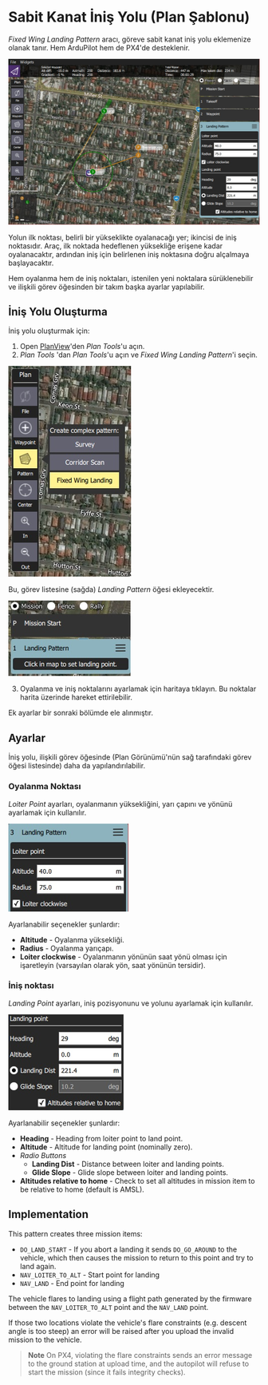 # Sabit Kanat İniş Yolu (Plan Şablonu)

*Fixed Wing Landing Pattern* aracı, göreve sabit kanat iniş yolu eklemenize olanak tanır. Hem ArduPilot hem de PX4'de desteklenir.

![Fixed Wing Landing Pattern](../../assets/plan/pattern/fixed_wing_landing_pattern.jpg)

Yolun ilk noktası, belirli bir yükseklikte oyalanacağı yer; ikincisi de iniş noktasıdır. Araç, ilk noktada hedeflenen yüksekliğe erişene kadar oyalanacaktır, ardından iniş için belirlenen iniş noktasına doğru alçalmaya başlayacaktır.

Hem oyalanma hem de iniş noktaları, istenilen yeni noktalara sürüklenebilir ve ilişkili görev öğesinden bir takım başka ayarlar yapılabilir.

## İniş Yolu Oluşturma

İniş yolu oluşturmak için:

1. Open [PlanView](../PlanView/PlanView.md)'den *Plan Tools*'u açın.
2. *Plan Tools* 'dan *Plan Tools*'u açın ve *Fixed Wing Landing Pattern*'i seçin.
  
  ![Fixed Wing Landing Pattern](../../assets/plan/pattern/fixed_wing_landing_pattern_menu.jpg)
  
  Bu, görev listesine (sağda) *Landing Pattern* öğesi ekleyecektir.
  
  ![Fixed Wing Landing Pattern](../../assets/plan/pattern/fixed_wing_landing_pattern_mission_item_initial.jpg)

3. Oyalanma ve iniş noktalarını ayarlamak için haritaya tıklayın. Bu noktalar harita üzerinde hareket ettirilebilir.

Ek ayarlar bir sonraki bölümde ele alınmıştır.

## Ayarlar

İniş yolu, ilişkili görev öğesinde (Plan Görünümü'nün sağ tarafındaki görev öğesi listesinde) daha da yapılandırılabilir.

### Oyalanma Noktası

*Loiter Point* ayarları, oyalanmanın yüksekliğini, yarı çapını ve yönünü ayarlamak için kullanılır.

![Landing Pattern - Loiter Point](../../assets/plan/pattern/fixed_wing_landing_pattern_settings_loiter.jpg)

Ayarlanabilir seçenekler şunlardır:

- **Altitude** - Oyalanma yüksekliği.
- **Radius** - Oyalanma yarıçapı.
- **Loiter clockwise** - Oyalanmanın yönünün saat yönü olması için işaretleyin (varsayılan olarak yön, saat yönünün tersidir). 

### İniş noktası

*Landing Point* ayarları, iniş pozisyonunu ve yolunu ayarlamak için kullanılır.

![Landing Pattern - Landing Point](../../assets/plan/pattern/fixed_wing_landing_pattern_settings_landing.jpg)

Ayarlanabilir seçenekler şunlardır:

- **Heading** - Heading from loiter point to land point.
- **Altitude** - Altitude for landing point (nominally zero).
- *Radio Buttons* 
  - **Landing Dist** - Distance between loiter and landing points.
  - **Glide Slope** - Glide slope between loiter and landing points.
- **Altitudes relative to home** - Check to set all altitudes in mission item to be relative to home (default is AMSL).

## Implementation

This pattern creates three mission items:

- `DO_LAND_START` - If you abort a landing it sends `DO_GO_AROUND` to the vehicle, which then causes the mission to return to this point and try to land again.
- `NAV_LOITER_TO_ALT` - Start point for landing
- `NAV_LAND` - End point for landing

The vehicle flares to landing using a flight path generated by the firmware between the `NAV_LOITER_TO_ALT` point and the `NAV_LAND` point.

If those two locations violate the vehicle's flare constraints (e.g. descent angle is too steep) an error will be raised after you upload the invalid mission to the vehicle.

> **Note** On PX4, violating the flare constraints sends an error message to the ground station at upload time, and the autopilot will refuse to start the mission (since it fails integrity checks).